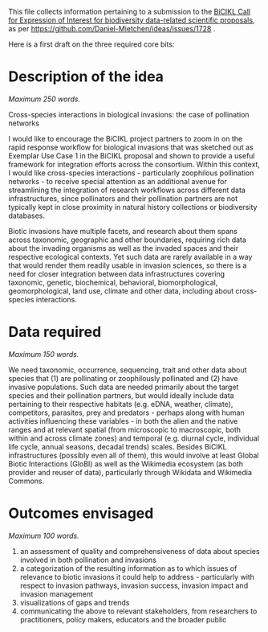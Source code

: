 This file collects information pertaining to a submission to the [BiCIKL Call for Expression of Interest for biodiversity data-related scientific proposals](https://bicikl-project.eu/open-call-projects), as per https://github.com/Daniel-Mietchen/ideas/issues/1728 .

Here is a first draft on the three required core bits:

# Description of the idea
*Maximum 250 words.*

Cross-species interactions in biological invasions: the case of pollination networks

I would like to encourage the BiCIKL project partners to zoom in on the rapid response workflow for biological invasions that was sketched out as Exemplar Use Case 1 in the BiCIKL proposal and shown to provide a useful framework for integration efforts across the consortium. Within this context, I would like cross-species interactions - particularly zoophilous pollination networks - to receive special attention as an additional avenue for streamlining the integration of research workflows across different data infrastructures, since pollinators and their pollination partners are not typically kept in close proximity in natural history collections or biodiversity databases. 

Biotic invasions have multiple facets, and research about them spans across taxonomic, geographic and other boundaries, requiring rich data about the invading organisms as well as the invaded spaces and their respective ecological contexts. Yet such data are rarely available in a way that would render them readily usable in invasion sciences, so there is a need for closer integration between data infrastructures covering taxonomic, genetic, biochemical, behavioral, biomorphological, geomorphological, land use, climate and other data, including about cross-species interactions.
 

# Data required
*Maximum 150 words.*

We need taxonomic, occurrence, sequencing, trait and other data about species that (1) are pollinating or zoophilously pollinated and (2) have invasive populations. Such data are needed primarily about the target species and their pollination partners, but would ideally include data pertaining to their respective habitats (e.g. eDNA, weather, climate), competitors, parasites, prey and predators - perhaps along with human activities influencing these variables - in both the alien and the native ranges and at relevant spatial (from microscopic to macroscopic, both within and across climate zones) and temporal (e.g. diurnal cycle, individual life cycle, annual seasons, decadal trends) scales. Besides BiCIKL infrastructures (possibly even all of them), this would involve at least Global Biotic Interactions (GloBI) as well as the Wikimedia ecosystem (as both provider and reuser of data), particularly through Wikidata and Wikimedia Commons.


# Outcomes envisaged
*Maximum 100 words.*

1. an assessment of quality and comprehensiveness of data about species involved in both pollination and invasions
1. a categorization of the resulting information as to which issues of relevance to biotic invasions it could help to address - particularly with respect to invasion pathways, invasion success, invasion impact and invasion management
1. visualizations of gaps and trends
1. communicating the above to relevant stakeholders, from researchers to practitioners, policy makers, educators and the broader public
